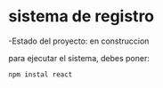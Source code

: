 <h1> sistema de registro </h1>

-Estado del proyecto: en construccion 

para ejecutar el sistema, debes poner:

```npm instal react```
